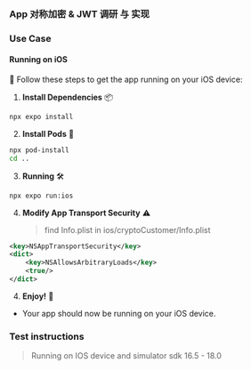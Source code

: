 ### App 对称加密 & JWT 调研 与 实现

### Use Case

#### Running on iOS

🚀 Follow these steps to get the app running on your iOS device:

1. **Install Dependencies** 📦

```bash
npx expo install
```

2. **Install Pods** 🍫

```bash
npx pod-install
cd ..
```

3. **Running** 🛠️

```bash
npx expo run:ios
```

4. **Modify App Transport Security** ⚠️
   > find Info.plist in ios/cryptoCustomer/Info.plist

```xml
<key>NSAppTransportSecurity</key>
<dict>
    <key>NSAllowsArbitraryLoads</key>
    <true/>
</dict>
```

4. **Enjoy!** 🎉

- Your app should now be running on your iOS device.

### Test instructions

> Running on IOS device and simulator sdk 16.5 - 18.0
